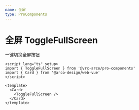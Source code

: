 ```yaml
---
name: 全屏
type: ProComponents
---
```


<script setup lang="ts">
import {ToggleFullScreen} from '@vrx-arco/pro-components';
import {Card} from '@arco-design/web-vue';
</script>

# 全屏 ToggleFullScreen

一键切换全屏按钮

<Card>
    <ToggleFullScreen/>
</Card>

```vue
<script lang="ts" setup>
import { ToggleFullScreen } from '@vrx-arco/pro-components'
import { Card } from '@arco-design/web-vue'
</script>

<template>
  <Card>
    <ToggleFullScreen />
  </Card>
</template>
```
